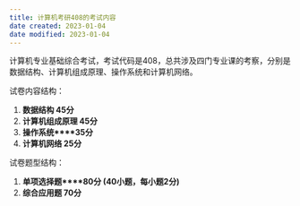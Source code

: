 ```yaml
---
title: 计算机考研408的考试内容
date created: 2023-01-04
date modified: 2023-01-04
---
```


计算机专业基础综合考试，考试代码是408，总共涉及四门专业课的考察，分别是数据结构、计算机组成原理、操作系统和计算机网络。

试卷内容结构：

1. **数据结构 45分**
2. **计算机组成原理 45分**
3. **操作系统****35分**
4. **计算机网络 25分**

试卷题型结构：

1. **单项选择题****80分 (40小题，每小题2分)**
2. **综合应用题 70分**
